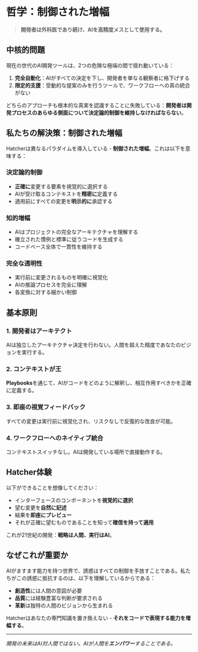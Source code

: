 # 哲学：制御された増幅

> **開発者は外科医であり続け、AIを高精度メスとして使用する。**

## 中核的問題

現在の世代のAI開発ツールは、2つの危険な極端の間で揺れ動いている：

1. **完全自動化**：AIがすべての決定を下し、開発者を単なる観察者に格下げする
2. **限定的支援**：受動的な提案のみを行うツールで、ワークフローへの真の統合がない

どちらのアプローチも根本的な真実を認識することに失敗している：**開発者は開発プロセスのあらゆる側面について決定論的制御を維持しなければならない**。

## 私たちの解決策：制御された増幅

Hatcherは異なるパラダイムを導入している - **制御された増幅**。これは以下を意味する：

### 決定論的制御

- **正確に**変更する要素を視覚的に選択する
- AIが受け取るコンテキストを**精密に**定義する
- 適用前にすべての変更を**明示的に**承認する

### 知的増幅

- AIはプロジェクトの完全なアーキテクチャを理解する
- 確立された慣例と標準に従うコードを生成する
- コードベース全体で一貫性を維持する

### 完全な透明性

- 実行前に変更されるものを明確に視覚化
- AIの推論プロセスを完全に理解
- 各変換に対する細かい制御

## 基本原則

### 1. 開発者はアーキテクト

AIは独立したアーキテクチャ決定を行わない。人間を超えた精度であなたのビジョンを実行する。

### 2. コンテキストが王

**Playbooks**を通じて、AIがコードをどのように解釈し、相互作用すべきかを正確に定義する。

### 3. 即座の視覚フィードバック

すべての変更は実行前に視覚化され、リスクなしで反復的な改良が可能。

### 4. ワークフローへのネイティブ統合

コンテキストスイッチなし。AIは開発している場所で直接動作する。

## Hatcher体験

以下ができることを想像してください：

- インターフェースのコンポーネントを**視覚的に選択**
- 望む変更を**自然に記述**
- 結果を**即座にプレビュー**
- それが正確に望むものであることを知って**確信を持って適用**

これが21世紀の開発：**戦略は人間、実行はAI**。

## なぜこれが重要か

AIがますます能力を持つ世界で、誘惑はすべての制御を手放すことである。私たちがこの誘惑に抵抗するのは、以下を理解しているからである：

- **創造性**には人間の意図が必要
- **品質**には経験豊富な判断が要求される
- **革新**は独特の人間のビジョンから生まれる

Hatcherはあなたの専門知識を置き換えない - **それをコードで表現する能力を増幅する**。

---

_開発の未来はAI対人間ではない。AIが人間を**エンパワー**することである。_
